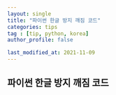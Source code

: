```yaml
---
layout: single
title: "파이썬 한글 방지 깨짐 코드"
categories: tips
tag : [tip, python, korea]
author_profile: false

last_modified_at: 2021-11-09
---
```


## 파이썬 한글 방지 깨짐 코드

<script src="https://gist.github.com/ingu627/1230765f577b19ca84d58472275a8e22.js"></script>